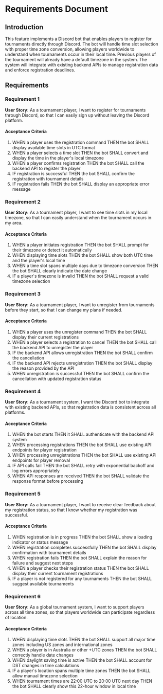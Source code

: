 # Requirements Document

## Introduction

This feature implements a Discord bot that enables players to register for tournaments directly through Discord. The bot will handle time slot selection with proper time zone conversion, allowing players worldwide to understand when tournaments occur in their local time. Previous players of the tournament will already have a default timezone in the system. The system will integrate with existing backend APIs to manage registration data and enforce registration deadlines.

## Requirements

### Requirement 1

**User Story:** As a tournament player, I want to register for tournaments through Discord, so that I can easily sign up without leaving the Discord platform.

#### Acceptance Criteria

1. WHEN a player uses the registration command THEN the bot SHALL display available time slots in UTC format
2. WHEN a player selects a time slot THEN the bot SHALL convert and display the time in the player's local timezone
3. WHEN a player confirms registration THEN the bot SHALL call the backend API to register the player
4. IF registration is successful THEN the bot SHALL confirm the registration with tournament details
5. IF registration fails THEN the bot SHALL display an appropriate error message

### Requirement 2

**User Story:** As a tournament player, I want to see time slots in my local timezone, so that I can easily understand when the tournament occurs in my area.

#### Acceptance Criteria

1. WHEN a player initiates registration THEN the bot SHALL prompt for their timezone or detect it automatically
2. WHEN displaying time slots THEN the bot SHALL show both UTC time and the player's local time
3. WHEN a time slot spans multiple days due to timezone conversion THEN the bot SHALL clearly indicate the date change
4. IF a player's timezone is invalid THEN the bot SHALL request a valid timezone selection

### Requirement 3

**User Story:** As a tournament player, I want to unregister from tournaments before they start, so that I can change my plans if needed.

#### Acceptance Criteria

1. WHEN a player uses the unregister command THEN the bot SHALL display their current registrations
2. WHEN a player selects a registration to cancel THEN the bot SHALL call the backend API to unregister the player
3. IF the backend API allows unregistration THEN the bot SHALL confirm the cancellation
4. IF the backend API rejects unregistration THEN the bot SHALL display the reason provided by the API
5. WHEN unregistration is successful THEN the bot SHALL confirm the cancellation with updated registration status

### Requirement 4

**User Story:** As a tournament system, I want the Discord bot to integrate with existing backend APIs, so that registration data is consistent across all platforms.

#### Acceptance Criteria

1. WHEN the bot starts THEN it SHALL authenticate with the backend API system
2. WHEN processing registrations THEN the bot SHALL use existing API endpoints for player registration
3. WHEN processing unregistrations THEN the bot SHALL use existing API endpoints for player removal
4. IF API calls fail THEN the bot SHALL retry with exponential backoff and log errors appropriately
5. WHEN API responses are received THEN the bot SHALL validate the response format before processing

### Requirement 5

**User Story:** As a tournament player, I want to receive clear feedback about my registration status, so that I know whether my registration was successful.

#### Acceptance Criteria

1. WHEN registration is in progress THEN the bot SHALL show a loading indicator or status message
2. WHEN registration completes successfully THEN the bot SHALL display confirmation with tournament details
3. WHEN registration fails THEN the bot SHALL explain the reason for failure and suggest next steps
4. WHEN a player checks their registration status THEN the bot SHALL display their current tournament registrations
5. IF a player is not registered for any tournaments THEN the bot SHALL suggest available tournaments

### Requirement 6

**User Story:** As a global tournament system, I want to support players across all time zones, so that players worldwide can participate regardless of location.

#### Acceptance Criteria

1. WHEN displaying time slots THEN the bot SHALL support all major time zones including US zones and international zones
2. WHEN a player is in Australia or other +UTC zones THEN the bot SHALL correctly handle date changes
3. WHEN daylight saving time is active THEN the bot SHALL account for DST changes in time calculations
4. IF a player's location spans multiple time zones THEN the bot SHALL allow manual timezone selection
5. WHEN tournament times are 22:00 UTC to 20:00 UTC next day THEN the bot SHALL clearly show this 22-hour window in local time